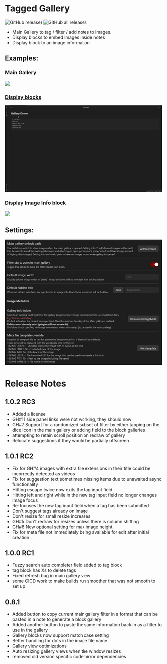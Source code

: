 # Tagged Gallery
![GitHub release)](https://img.shields.io/github/v/release/TomNCatz/obsidian-gallery)
![GitHub all releases](https://img.shields.io/github/downloads/TomNCatz/obsidian-gallery/total)

- Main Gallery to tag / filter / add notes to images.
- Display blocks to embed images inside notes
- Display block to an image information

## Examples:

### Main Gallery
![](https://raw.githubusercontent.com/TomNCatz/obsidian-gallery/main/docs/images/Example_main_gallery.gif)

### [Display blocks](docs/READEME_DisplayBlocks.md)

![](https://raw.githubusercontent.com/TomNCatz/obsidian-gallery/main/docs/images/Example_Display_Block.gif)

### Display Image Info block

![](https://raw.githubusercontent.com/TomNCatz/obsidian-gallery/main/docs/images/Example_Info_Block.gif)

## Settings:

![](https://raw.githubusercontent.com/TomNCatz/obsidian-gallery/main/docs/images/Gallery_Settings.png)


# Release Notes
## 1.0.2 RC3
 - Added a license
 - GH#11 side panel links were not working, they should now
 - GH#7 Support for a randomized subset of filter by either tapping on the dice icon in the main gallery or adding field to the block galleries
 - attempting to retain scroll position on redraw of gallery
 - Relocate suggestions if they would be partially offscreen

## 1.0.1 RC2
 - Fix for GH#4 images with extra file extensions in their title could be incorrectly detected as videos
 - Fix for suggestion text sometimes missing items due to unawaited async functionality
 - Hitting escape twice now exits the tag input field
 - Hitting left and right while in the new tag input field no longer changes image focus
 - Re-focuses the new tag input field when a tag has been submitted
 - Don't suggest tags already on image
 - Don't resize for small resize increases
 - GH#5 Don't redraw for resizes unless there is column shifting
 - GH#6 New optional setting for max image height
 - Fix for meta file not immediately being available for edit after initial creation

## 1.0.0 RC1
 - Fuzzy search auto completer field added to tag block
 - tag block has Xs to delete tags
 - Fixed refresh bug in main gallery view
 - some CICD work to make builds run smoother that was not smooth to set up

## 0.8.1
 - Added button to copy current main gallery filter in a format that can be pasted in a note to generate a block gallery
 - Added another button to paste the same information back in as a filter to use in the gallery
 - Gallery blocks now support match case setting
 - Better handling for dots in the image file name
 - Gallery view optimizations
 - Auto resizing gallery views when the window resizes
 - removed old version specific codemirror dependencies
